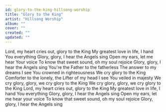 ```yaml
---
id: glory-to-the-king-hillsong-worship
title: "Glory to the King"
artist: "Hillsong Worship"
album: ""
cover: ""
created: ""
updated: ""
---
```


Lord, my heart cries out, glory to the King
My greatest love in life, I hand You everything
Glory, glory, I hear the Angels sing
Open my ears, let me hear Your voice
To know that sweet sound, oh my soul rejoice
Glory, glory, I hear the Angels sing
You're the Father to the fatherless
The answer to my dreams
I see You crowned in righteousness
We cry glory to the King
Comforter to the lonely, the Lifter of my head
I see You veiled in majesty
We cry glory, glory, we cry glory to the King
We cry glory, glory, we cry glory to the King
Lord, my heart cries out, glory to the King
My greatest love in life, I hand You everything
Glory, glory, I hear the Angels sing
Open my ears, let me hear your voice
To know that sweet sound, oh my soul rejoice
Glory, glory, I hear the Angels sing